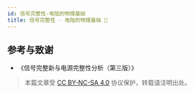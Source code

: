 ```yaml
---
id: 信号完整性-电阻的物理基础
title: 信号完整性 - 电阻的物理基础 🚧
---
```


## 参考与致谢

- 《信号完整新与电源完整性分析（第三版）》

> 本篇文章受 [CC BY-NC-SA 4.0](https://creativecommons.org/licenses/by/4.0/deed.zh) 协议保护，转载请注明出处。

